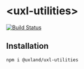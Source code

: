 # \<uxl-utilities\>

[![Build Status](https://travis-ci.org/uxland/uxl-utilities.svg)](https://travis-ci.org/uxland/uxl-utilities)

## Installation

`npm i @uxland/uxl-utilities`
